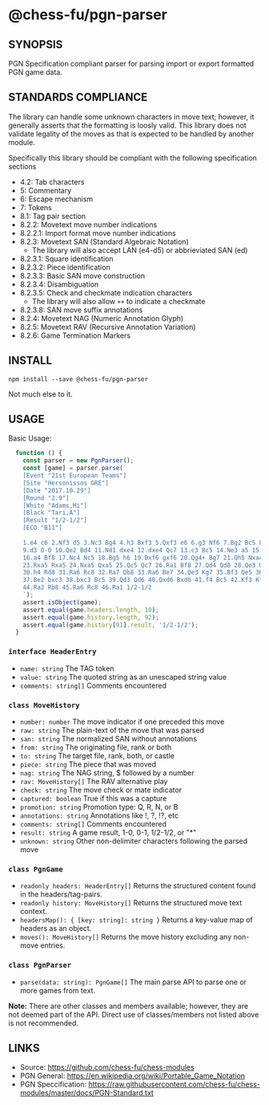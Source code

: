 # @chess-fu/pgn-parser

## SYNOPSIS

PGN Specification compliant parser for parsing import or export formatted PGN game data.

## STANDARDS COMPLIANCE

The library can handle some unknown characters in move text; however, it generally asserts that the formatting is loosly valid. This library does not validate legality of the moves as that is expected to be handled by another module.

Specifically this library should be compliant with the following specification sections
- 4.2: Tab characters
- 5: Commentary
- 6: Escape mechanism
- 7: Tokens
- 8.1: Tag pair section
- 8.2.2: Movetext move number indications
- 8.2.2.1: Import format move number indications
- 8.2.3: Movetext SAN (Standard Algebraic Notation)
  - The library will also accept LAN (e4-d5) or abbrieviated SAN (ed)
- 8.2.3.1: Square identification
- 8.2.3.2: Piece identification
- 8.2.3.3: Basic SAN move construction
- 8.2.3.4: Disambiguation
- 8.2.3.5: Check and checkmate indication characters
  - The library will also allow `++` to indicate a checkmate
- 8.2.3.8: SAN move suffix annotations
- 8.2.4: Movetext NAG (Numeric Annotation Glyph)
- 8.2.5: Movetext RAV (Recursive Annotation Variation)
- 8.2.6: Game Termination Markers

## INSTALL

```
npm install --save @chess-fu/pgn-parser
```
Not much else to it.

## USAGE

Basic Usage:
```Javascript
  function () {
    const parser = new PgnParser();
    const [game] = parser.parse(`
    [Event "21st European Teams"]
    [Site "Hersonissos GRE"]
    [Date "2017.10.29"]
    [Round "2.9"]
    [White "Adams,Mi"]
    [Black "Tari,A"]
    [Result "1/2-1/2"]
    [ECO "B11"]
    
    1.e4 c6 2.Nf3 d5 3.Nc3 Bg4 4.h3 Bxf3 5.Qxf3 e6 6.g3 Nf6 7.Bg2 Bc5 8.O-O Nbd7
    9.d3 O-O 10.Qe2 Bd4 11.Nd1 dxe4 12.dxe4 Qc7 13.c3 Bc5 14.Ne3 a5 15.Kh2 Rfe8
    16.a4 Bf8 17.Nc4 Nc5 18.Bg5 h6 19.Bxf6 gxf6 20.Qg4+ Bg7 21.Qh5 Nxa4 22.Rxa4 b5
    23.Rxa5 Rxa5 24.Nxa5 Qxa5 25.Qc5 Qc7 26.Ra1 Bf8 27.Qd4 Qd8 28.Qe3 Qd6 29.Qf3 Qe5
    30.h4 Rd8 31.Ra6 Rc8 32.Ra7 Qb8 33.Ra6 Be7 34.Qe3 Kg7 35.Bf3 Qe5 36.Kg2 b4
    37.Be2 bxc3 38.bxc3 Bc5 39.Qd3 Qd6 40.Qxd6 Bxd6 41.f4 Bc5 42.Kf3 Kf8 43.Bc4 Bg1
    44.Ra2 Rb8 45.Ra6 Rc8 46.Ra1 1/2-1/2
    `);
    assert.isObject(game);
    assert.equal(game.headers.length, 10);
    assert.equal(game.history.length, 92);
    assert.equal(game.history[91].result, '1/2-1/2');
  }
```
### `interface HeaderEntry`

- `name: string` The TAG token
- `value: string` The quoted string as an unescaped string value
- `comments: string[]` Comments encountered 

### `class MoveHistory`

- `number: number` The move indicator if one preceded this move 
- `raw: string` The plain-text of the move that was parsed 
- `san: string` The normalized SAN without annotations 
- `from: string` The originating file, rank or both 
- `to: string` The target file, rank, both, or castle 
- `piece: string` The piece that was moved 
- `nag: string` The NAG string, $ followed by a number 
- `rav: MoveHistory[]` The RAV alternative play 
- `check: string` The move check or mate indicator 
- `captured: boolean` True if this was a capture 
- `promotion: string` Promotion type: Q, R, N, or B 
- `annotations: string` Annotations like !, ?, !?, etc 
- `comments: string[]` Comments encountered 
- `result: string` A game result, 1-0, 0-1, 1/2-1/2, or "*"
- `unknown: string` Other non-delimiter characters following the parsed move 

### `class PgnGame`

- `readonly headers: HeaderEntry[]` Returns the structured content found in the headers/tag-pairs.
- `readonly history: MoveHistory[]` Returns the structured move text context.
- `headersMap(): { [key: string]: string }` Returns a key-value map of headers as an object.
- `moves(): MoveHistory[]` Returns the move history excluding any non-move entries.

### `class PgnParser`

- `parse(data: string): PgnGame[]` The main parse API to parse one or more games from text.

**Note:** There are other classes and members available; however, they are not deemed part of the API. Direct use of classes/members not listed above is not recommended.

## LINKS

- Source: https://github.com/chess-fu/chess-modules
- PGN General: https://en.wikipedia.org/wiki/Portable_Game_Notation
- PGN Speccification: https://raw.githubusercontent.com/chess-fu/chess-modules/master/docs/PGN-Standard.txt

